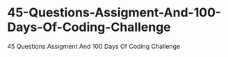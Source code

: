 # 45-Questions-Assigment-And-100-Days-Of-Coding-Challenge
45 Questions Assigment And 100 Days Of Coding Challenge
